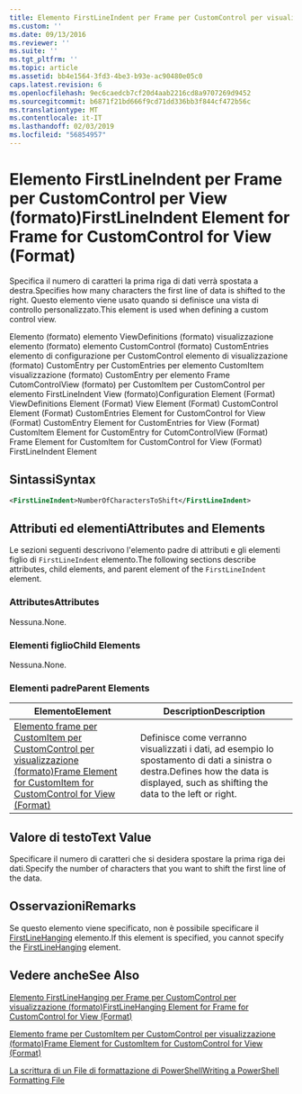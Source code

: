 ```yaml
---
title: Elemento FirstLineIndent per Frame per CustomControl per visualizzazione (formato) | Microsoft Docs
ms.custom: ''
ms.date: 09/13/2016
ms.reviewer: ''
ms.suite: ''
ms.tgt_pltfrm: ''
ms.topic: article
ms.assetid: bb4e1564-3fd3-4be3-b93e-ac90480e05c0
caps.latest.revision: 6
ms.openlocfilehash: 9ec6caedcb7cf20d4aab2216cd8a9707269d9452
ms.sourcegitcommit: b6871f21bd666f9cd71dd336bb3f844cf472b56c
ms.translationtype: MT
ms.contentlocale: it-IT
ms.lasthandoff: 02/03/2019
ms.locfileid: "56854957"
---
```

# <a name="firstlineindent-element-for-frame-for-customcontrol-for-view-format"></a><span data-ttu-id="4743d-102">Elemento FirstLineIndent per Frame per CustomControl per View (formato)</span><span class="sxs-lookup"><span data-stu-id="4743d-102">FirstLineIndent Element for Frame for CustomControl for View (Format)</span></span>

<span data-ttu-id="4743d-103">Specifica il numero di caratteri la prima riga di dati verrà spostata a destra.</span><span class="sxs-lookup"><span data-stu-id="4743d-103">Specifies how many characters the first line of data is shifted to the right.</span></span> <span data-ttu-id="4743d-104">Questo elemento viene usato quando si definisce una vista di controllo personalizzato.</span><span class="sxs-lookup"><span data-stu-id="4743d-104">This element is used when defining a custom control view.</span></span>

<span data-ttu-id="4743d-105">Elemento (formato) elemento ViewDefinitions (formato) visualizzazione elemento (formato) elemento CustomControl (formato) CustomEntries elemento di configurazione per CustomControl elemento di visualizzazione (formato) CustomEntry per CustomEntries per elemento CustomItem visualizzazione (formato) CustomEntry per elemento Frame CutomControlView (formato) per CustomItem per CustomControl per elemento FirstLineIndent View (formato)</span><span class="sxs-lookup"><span data-stu-id="4743d-105">Configuration Element (Format) ViewDefinitions Element (Format) View Element (Format) CustomControl Element (Format) CustomEntries Element for CustomControl for View (Format) CustomEntry Element for CustomEntries for View (Format) CustomItem Element for CustomEntry for CutomControlView (Format) Frame Element for CustomItem for CustomControl for View (Format) FirstLineIndent Element</span></span>

## <a name="syntax"></a><span data-ttu-id="4743d-106">Sintassi</span><span class="sxs-lookup"><span data-stu-id="4743d-106">Syntax</span></span>

```xml
<FirstLineIndent>NumberOfCharactersToShift</FirstLineIndent>
```

## <a name="attributes-and-elements"></a><span data-ttu-id="4743d-107">Attributi ed elementi</span><span class="sxs-lookup"><span data-stu-id="4743d-107">Attributes and Elements</span></span>

<span data-ttu-id="4743d-108">Le sezioni seguenti descrivono l'elemento padre di attributi e gli elementi figlio di `FirstLineIndent` elemento.</span><span class="sxs-lookup"><span data-stu-id="4743d-108">The following sections describe attributes, child elements, and parent element of the `FirstLineIndent` element.</span></span>

### <a name="attributes"></a><span data-ttu-id="4743d-109">Attributes</span><span class="sxs-lookup"><span data-stu-id="4743d-109">Attributes</span></span>

<span data-ttu-id="4743d-110">Nessuna.</span><span class="sxs-lookup"><span data-stu-id="4743d-110">None.</span></span>

### <a name="child-elements"></a><span data-ttu-id="4743d-111">Elementi figlio</span><span class="sxs-lookup"><span data-stu-id="4743d-111">Child Elements</span></span>

<span data-ttu-id="4743d-112">Nessuna.</span><span class="sxs-lookup"><span data-stu-id="4743d-112">None.</span></span>

### <a name="parent-elements"></a><span data-ttu-id="4743d-113">Elementi padre</span><span class="sxs-lookup"><span data-stu-id="4743d-113">Parent Elements</span></span>

|<span data-ttu-id="4743d-114">Elemento</span><span class="sxs-lookup"><span data-stu-id="4743d-114">Element</span></span>|<span data-ttu-id="4743d-115">Description</span><span class="sxs-lookup"><span data-stu-id="4743d-115">Description</span></span>|
|-------------|-----------------|
|[<span data-ttu-id="4743d-116">Elemento frame per CustomItem per CustomControl per visualizzazione (formato)</span><span class="sxs-lookup"><span data-stu-id="4743d-116">Frame Element for CustomItem for CustomControl for View (Format)</span></span>](./frame-element-for-customitem-for-customcontrol-for-view-format.md)|<span data-ttu-id="4743d-117">Definisce come verranno visualizzati i dati, ad esempio lo spostamento di dati a sinistra o destra.</span><span class="sxs-lookup"><span data-stu-id="4743d-117">Defines how the data is displayed, such as shifting the data to the left or right.</span></span>|

## <a name="text-value"></a><span data-ttu-id="4743d-118">Valore di testo</span><span class="sxs-lookup"><span data-stu-id="4743d-118">Text Value</span></span>

<span data-ttu-id="4743d-119">Specificare il numero di caratteri che si desidera spostare la prima riga dei dati.</span><span class="sxs-lookup"><span data-stu-id="4743d-119">Specify the number of characters that you want to shift the first line of the data.</span></span>

## <a name="remarks"></a><span data-ttu-id="4743d-120">Osservazioni</span><span class="sxs-lookup"><span data-stu-id="4743d-120">Remarks</span></span>

<span data-ttu-id="4743d-121">Se questo elemento viene specificato, non è possibile specificare il [FirstLineHanging](./firstlinehanging-element-for-frame-for-customcontrol-for-view-format.md) elemento.</span><span class="sxs-lookup"><span data-stu-id="4743d-121">If this element is specified, you cannot specify the [FirstLineHanging](./firstlinehanging-element-for-frame-for-customcontrol-for-view-format.md) element.</span></span>

## <a name="see-also"></a><span data-ttu-id="4743d-122">Vedere anche</span><span class="sxs-lookup"><span data-stu-id="4743d-122">See Also</span></span>

[<span data-ttu-id="4743d-123">Elemento FirstLineHanging per Frame per CustomControl per visualizzazione (formato)</span><span class="sxs-lookup"><span data-stu-id="4743d-123">FirstLineHanging Element for Frame for CustomControl for View (Format)</span></span>](./firstlinehanging-element-for-frame-for-customcontrol-for-view-format.md)

[<span data-ttu-id="4743d-124">Elemento frame per CustomItem per CustomControl per visualizzazione (formato)</span><span class="sxs-lookup"><span data-stu-id="4743d-124">Frame Element for CustomItem for CustomControl for View (Format)</span></span>](./frame-element-for-customitem-for-customcontrol-for-view-format.md)

[<span data-ttu-id="4743d-125">La scrittura di un File di formattazione di PowerShell</span><span class="sxs-lookup"><span data-stu-id="4743d-125">Writing a PowerShell Formatting File</span></span>](./writing-a-powershell-formatting-file.md)
